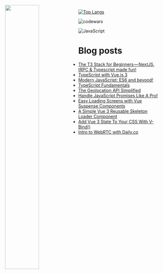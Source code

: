 <img align="left" width="47%" src="https://github-readme-stats.vercel.app/api?username=jaosn60810&show_icons=true&theme=radical"/>

[![Top Langs](https://github-readme-stats.vercel.app/api/top-langs/?username=jaosn60810&layout=compact)](https://github.com/jaosn60810/github-readme-stats)

![codewars](https://www.codewars.com/users/JasonChain/badges/large)

![JavaScript](https://img.shields.io/badge/javascript-%23323330.svg?style=for-the-badge&logo=javascript&logoColor=%23F7DF1E)

# Blog posts
<!-- BLOG-POST-LIST:START -->
- [The T3 Stack for Beginners — NextJS, tRPC &amp; Typescript made fun!](https://jasonscchien.medium.com/the-t3-stack-for-beginners-nextjs-trpc-typescript-made-fun-f55b898b8ea5?source=rss-2cc1a5b0527b------2)
- [TypeScript with Vue.js 3](https://jasonscchien.medium.com/typescript-with-vue-js-3-2615c13465be?source=rss-2cc1a5b0527b------2)
- [Modern JavaScript: ES6 and beyond!](https://jasonscchien.medium.com/modern-javascript-es6-and-beyond-49659a9c175c?source=rss-2cc1a5b0527b------2)
- [TypeScript Fundamentals](https://jasonscchien.medium.com/typescript-fundamentals-8deec2ccc8e5?source=rss-2cc1a5b0527b------2)
- [The Geolocation API Simplified](https://jasonscchien.medium.com/the-geolocation-api-simplified-a315fad50c65?source=rss-2cc1a5b0527b------2)
- [Handle JavaScript Promises Like A Pro!](https://jasonscchien.medium.com/handle-javascript-promises-like-a-pro-4f3913c2d43c?source=rss-2cc1a5b0527b------2)
- [Easy Loading Screens with Vue Suspense Components](https://jasonscchien.medium.com/easy-loading-screens-with-vue-suspense-components-e46ebec222a8?source=rss-2cc1a5b0527b------2)
- [A Simple Vue 3 Reusable Skeleton Loader Component](https://jasonscchien.medium.com/a-simple-vue-3-reusable-skeleton-loader-component-6b2536c16960?source=rss-2cc1a5b0527b------2)
- [Add Vue 3 State To Your CSS With V-Bind&lpar;&rpar;](https://jasonscchien.medium.com/add-vue-3-state-to-your-css-with-v-bind-72cde03719d5?source=rss-2cc1a5b0527b------2)
- [Intro to WebRTC with Daily.co](https://jasonscchien.medium.com/intro-to-webrtc-with-daily-co-aa93dbc76237?source=rss-2cc1a5b0527b------2)
<!-- BLOG-POST-LIST:END -->
